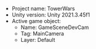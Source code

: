 <!-- UNITY CODE ASSIST INSTRUCTIONS START -->
- Project name: TowerWars
- Unity version: Unity 2021.3.45f1
- Active game object:
  - Name: GameSceneDevCam
  - Tag: MainCamera
  - Layer: Default
<!-- UNITY CODE ASSIST INSTRUCTIONS END -->